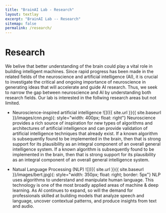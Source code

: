 ```yaml
---
title: "BrainAI Lab - Research"
layout: textlay
excerpt: "BrainAI Lab -- Research"
sitemap: false
permalink: /research/
---
```


# Research

We belive that better understanding of the brain could play a vital role in building intelligent machines. Since rapid progress has been made in the related fields of the neuroscience and artificial intelligence (AI), it is crucial to investigate the critical and ongoing importance of neuroscience in generating ideas that will accelerate and guide AI research. Thus, we seek to narrow the gap between neuroscience and AI by understanding both research fields. Our lab is interested in the follwing research areas but not limited.

- Neuroscience-inspired artificial intelligence ![]({{ site.url }}{{ site.baseurl }}/images/cnn.png){: style="width: 400px; float: right"}
  Neuroscience provides a rich source of inspiration for new types of algorithms and architectures of artificial intelligence and can provide validation of   artificial intelligence techniques that already exist. If a known algorithm is subsequently found to be implemented in the brain, then that is strong support for its plausibility as an integral component of an overall general intelligence system. If a known algorithm is subsequently found to be implemented in the brain, then that is strong support for its plausibility as an integral component of an overall general intelligence system.
  
- Natual Language Processing (NLP) ![]({{ site.url }}{{ site.baseurl }}/images/bert.jpg){: style="width: 350px; float: right; border: 5px"}
  NLP uses algorithms to understand and manipulate human language. This technology is one of the most broadly applied areas of machine & deep learning. As AI continues to expand, so will the demand for professionals skilled at building models that analyze speech and language, uncover contextual patterns, and produce insights from text and audio. 







